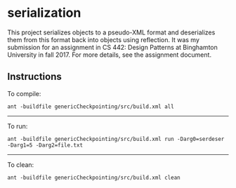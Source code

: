 
# serialization #

This project serializes objects to a pseudo-XML format and deserializes them from this format back into objects using reflection. It was my submission for an assignment in CS 442: Design Patterns at Binghamton University in fall 2017. For more details, see the assignment document.

## Instructions ##

To compile:

    ant -buildfile genericCheckpointing/src/build.xml all

-------------------------------------------------------------------------------

To run:

    ant -buildfile genericCheckpointing/src/build.xml run -Darg0=serdeser -Darg1=5 -Darg2=file.txt

-------------------------------------------------------------------------------

To clean:

    ant -buildfile genericCheckpointing/src/build.xml clean

